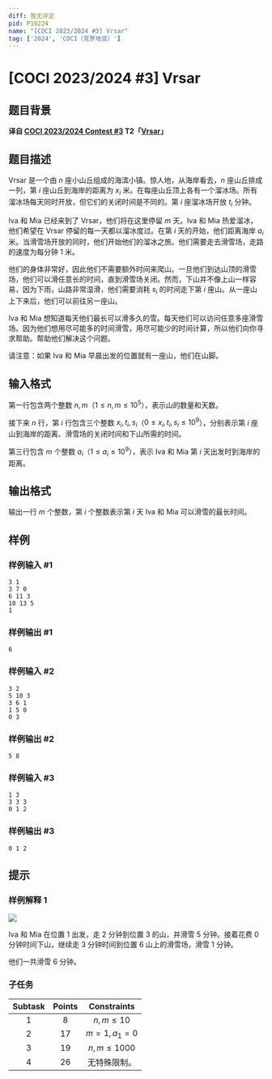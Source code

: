 ```yaml
---
diff: 暂无评定
pid: P10224
name: "[COCI 2023/2024 #3] Vrsar"
tag: ['2024', 'COCI（克罗地亚）']
---
```

# [COCI 2023/2024 #3] Vrsar
## 题目背景

**译自 [COCI 2023/2024 Contest #3](https://hsin.hr/coci/archive/2023_2024) T2「[Vrsar](https://hsin.hr/coci/archive/2023_2024/contest3_tasks.pdf)」**
## 题目描述

Vrsar 是一个由 $n$ 座小山丘组成的海滨小镇。惊人地，从海岸看去，$n$ 座山丘排成一列，第 $i$ 座山丘到海岸的距离为 $x_i$ 米。在每座山丘顶上各有一个溜冰场。所有溜冰场每天同时开放，但它们的关闭时间是不同的。第 $i$ 座溜冰场开放 $t_i$ 分钟。

Iva 和 Mia 已经来到了 Vrsar，他们将在这里停留 $m$ 天。Iva 和 Mia 热爱溜冰，他们希望在 Vrsar 停留的每一天都以溜冰度过。在第 $i$ 天的开始，他们距离海岸 $a_i$ 米。当滑雪场开放的同时，他们开始他们的溜冰之旅。他们需要走去滑雪场，走路的速度为每分钟 $1$ 米。

他们的身体非常好，因此他们不需要额外时间来爬山。一旦他们到达山顶的滑雪场，他们可以滑任意长的时间，直到滑雪场关闭。然而，下山并不像上山一样容易，因为下雨，山路非常湿滑，他们需要消耗 $s_i$ 的时间走下第 $i$ 座山。从一座山上下来后，他们可以前往另一座山。

Iva 和 Mia 想知道每天他们最长可以滑多久的雪。每天他们可以访问任意多座滑雪场。因为他们想用尽可能多的时间滑雪，用尽可能少的时间计算，所以他们向你寻求帮助。帮助他们解决这个问题。

请注意：如果 Iva 和 Mia 早晨出发的位置就有一座山，他们在山脚。

## 输入格式

第一行包含两个整数 $n,m$（$1 \le n,m \le 10^5$），表示山的数量和天数。

接下来 $n$ 行，第 $i$ 行包含三个整数 $x_i,t_i,s_i$（$0 \le x_i,t_i,s_i \le 10^9$），分别表示第 $i$ 座山到海岸的距离、滑雪场的关闭时间和下山所需的时间。

第三行包含 $m$ 个整数 $a_i$（$1 \le a_i \le 10^9$），表示 Iva 和 Mia 第 $i$ 天出发时到海岸的距离。
## 输出格式

输出一行 $m$ 个整数，第 $i$ 个整数表示第 $i$ 天 Iva 和 Mia 可以滑雪的最长时间。
## 样例

### 样例输入 #1
```
3 1
3 7 0
6 11 3
10 13 5
1
```
### 样例输出 #1
```
6
```
### 样例输入 #2
```
3 2
5 10 3
3 6 1
1 5 0
0 3
```
### 样例输出 #2
```
5 8
```
### 样例输入 #3
```
1 3
3 3 3
0 1 2
```
### 样例输出 #3
```
0 1 2
```
## 提示

### 样例解释 1

![](https://cdn.luogu.com.cn/upload/image_hosting/swsv3bec.png)

Iva 和 Mia 在位置 $1$ 出发，走 $2$ 分钟到位置 $3$ 的山，并滑雪 $5$ 分钟。接着花费 $0$ 分钟时间下山，继续走 $3$ 分钟时间到位置 $6$ 山上的滑雪场，滑雪 $1$ 分钟。

他们一共滑雪 $6$ 分钟。



### 子任务

| Subtask | Points | Constraints |
| :--: | :--: | :--: |
| 1 | 8 | $n,m \le 10$ |
| 2 | 17 | $m=1,a_1=0$ |
| 3 | 19 | $n,m \le 1000$ |
| 4 |  26 | 无特殊限制。|

